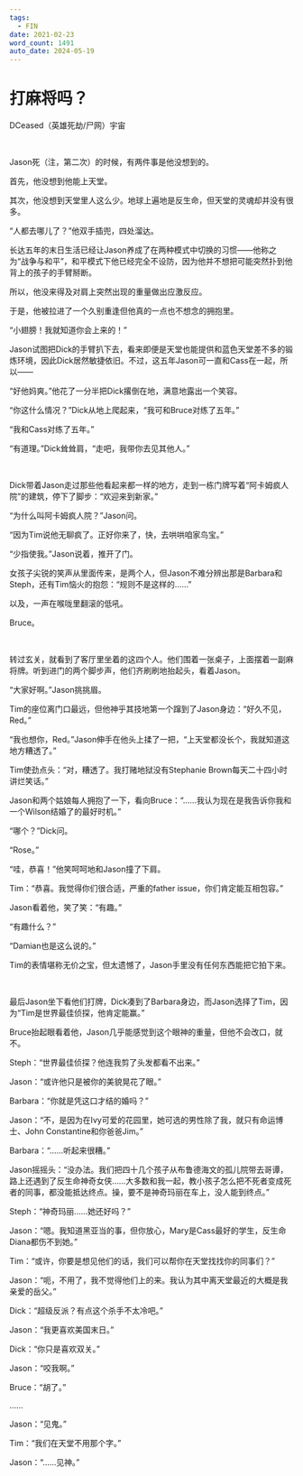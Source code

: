 ```yaml
---
tags:
  - FIN
date: 2021-02-23
word_count: 1491
auto_date: 2024-05-19
---
```


# 打麻将吗？

DCeased（英雄死劫/尸网）宇宙

<br>

Jason死（注，第二次）的时候，有两件事是他没想到的。

首先，他没想到他能上天堂。

其次，他没想到天堂里人这么少。地球上遍地是反生命，但天堂的灵魂却并没有很多。

“人都去哪儿了？”他双手插兜，四处溜达。

长达五年的末日生活已经让Jason养成了在两种模式中切换的习惯——他称之为“战争与和平”，和平模式下他已经完全不设防，因为他并不想把可能突然扑到他背上的孩子的手臂掰断。

所以，他没来得及对肩上突然出现的重量做出应激反应。

于是，他被拉进了一个久别重逢但他真的一点也不想念的拥抱里。

“小翅膀！我就知道你会上来的！”

Jason试图把Dick的手臂扒下去，看来即便是天堂也能提供和蓝色天堂差不多的锻炼环境，因此Dick居然敏捷依旧。不过，这五年Jason可一直和Cass在一起，所以——

“好他妈爽。”他花了一分半把Dick撂倒在地，满意地露出一个笑容。

“你这什么情况？”Dick从地上爬起来，“我可和Bruce对练了五年。”

“我和Cass对练了五年。”

“有道理。”Dick耸耸肩，“走吧，我带你去见其他人。”

<br>

Dick带着Jason走过那些他看起来都一样的地方，走到一栋门牌写着“阿卡姆疯人院”的建筑，停下了脚步：“欢迎来到新家。”

“为什么叫阿卡姆疯人院？”Jason问。

“因为Tim说他无聊疯了。正好你来了，快，去哄哄咱家鸟宝。”

“少指使我。”Jason说着，推开了门。

女孩子尖锐的笑声从里面传来，是两个人，但Jason不难分辨出那是Barbara和Steph，还有Tim恼火的抱怨：“规则不是这样的……”

以及，一声在喉咙里翻滚的低吼。

Bruce。

<br>

转过玄关，就看到了客厅里坐着的这四个人。他们围着一张桌子，上面摆着一副麻将牌。听到进门的两个脚步声，他们齐刷刷地抬起头，看着Jason。

“大家好啊。”Jason挑挑眉。

Tim的座位离门口最远，但他神乎其技地第一个蹿到了Jason身边：“好久不见，Red。”

“我也想你，Red。”Jason伸手在他头上揉了一把，“上天堂都没长个，我就知道这地方糟透了。”

Tim使劲点头：“对，糟透了。我打赌地狱没有Stephanie Brown每天二十四小时讲烂笑话。”

Jason和两个姑娘每人拥抱了一下，看向Bruce：“……我认为现在是我告诉你我和一个Wilson结婚了的最好时机。”

“哪个？”Dick问。

“Rose。”

“哇，恭喜！”他笑呵呵地和Jason撞了下肩。

Tim：“恭喜。我觉得你们很合适，严重的father issue，你们肯定能互相包容。”

Jason看着他，笑了笑：“有趣。”

“有趣什么？”

“Damian也是这么说的。”

Tim的表情堪称无价之宝，但太遗憾了，Jason手里没有任何东西能把它拍下来。

<br>

最后Jason坐下看他们打牌，Dick凑到了Barbara身边，而Jason选择了Tim，因为“Tim是世界最佳侦探，他肯定能赢。”

Bruce抬起眼看着他，Jason几乎能感觉到这个眼神的重量，但他不会改口，就不。

Steph：“世界最佳侦探？他连我剪了头发都看不出来。”

Jason：“或许他只是被你的美貌晃花了眼。”

Barbara：“你就是凭这口才结的婚吗？”

Jason：“不，是因为在Ivy可爱的花园里，她可选的男性除了我，就只有命运博士、John Constantine和你爸爸Jim。”

Barbara：“……听起来很糟。”

Jason摇摇头：“没办法。我们把四十几个孩子从布鲁德海文的孤儿院带去哥谭，路上还遇到了反生命神奇女侠……大多数和我一起，教小孩子怎么把不死者变成死者的同事，都没能抵达终点。操，要不是神奇玛丽在车上，没人能到终点。”

Steph：“神奇玛丽……她还好吗？”

Jason：“嗯。我知道黑亚当的事，但你放心，Mary是Cass最好的学生，反生命Diana都伤不到她。”

Tim：“或许，你要是想见他们的话，我们可以帮你在天堂找找你的同事们？”

Jason：“呃，不用了，我不觉得他们上的来。我认为其中离天堂最近的大概是我亲爱的岳父。”

Dick：“超级反派？有点这个杀手不太冷吧。”

Jason：“我更喜欢美国末日。”

Dick：“你只是喜欢双关。”

Jason：“咬我啊。”

Bruce：“胡了。”

……

Jason：“见鬼。”

Tim：“我们在天堂不用那个字。”

Jason：“……见神。”
